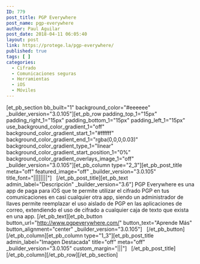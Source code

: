 ```yaml
---
ID: 779
post_title: PGP Everywhere
post_name: pgp-everywhere
author: Paul Aguilar
post_date: 2018-04-11 06:05:40
layout: post
link: https://protege.la/pgp-everywhere/
published: true
tags: [ ]
categories:
  - Cifrado
  - Comunicaciones seguras
  - Herramientas
  - iOS
  - Móviles
---
```

[et_pb_section bb_built="1" background_color="#eeeeee" \_builder\_version="3.0.105"][et_pb_row padding_top_1="15px" padding_right_1="15px" padding_bottom_1="15px" padding_left_1="15px" use_background_color_gradient_1="off" background_color_gradient_start_1="#ffffff" background_color_gradient_end_1="rgba(0,0,0,0.03)" background_color_gradient_type_1="linear" background_color_gradient_start_position_1="0%" background_color_gradient_overlays_image_1="off" \_builder\_version="3.0.105"][et_pb_column type="2_3"][et_pb_post_title meta="off" featured_image="off" \_builder\_version="3.0.105" title_font="||||||||"]   [/et_pb_post_title][et_pb_text admin_label="Descripción" \_builder\_version="3.6"] PGP Everywhere es una app de paga para iOS que te permite utilizar el cifrado PGP en tus comunicaciones en casi cualquier otra app, siendo un administrador de llaves permite reemplazar el uso aislado de PGP en las aplicaciones de correo, extendiendo el uso de cifrado a cualquier caja de texto que exista en una app. [/et_pb_text][et_pb_button button_url="http://www.pgpeverywhere.com/" button_text="Aprende Más" button_alignment="center" \_builder\_version="3.0.105"]   [/et_pb_button][/et_pb_column][et_pb_column type="1_3"][et_pb_post_title admin_label="Imagen Destacada" title="off" meta="off" \_builder\_version="3.0.105" custom_margin="|||"]   [/et_pb_post_title][/et_pb_column][/et_pb_row][/et_pb_section]